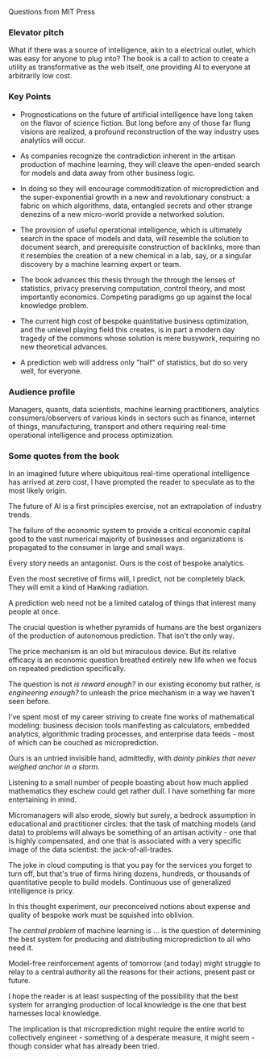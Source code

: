Questions from MIT Press

### Elevator pitch

What if there was a source of intelligence, akin to a electrical outlet, which was easy for anyone to plug into? The book is a
call to action to create a utility as transformative as the web itself, one providing AI to everyone at arbitrarily low cost. 


### Key Points

* Prognostications on the future of artificial intelligence have long taken on the flavor of science fiction. But long before any of those far flung visions are realized, a profound reconstruction of the way industry uses analytics will occur.   

* As companies recognize the contradiction inherent in the artisan production of machine learning, they will cleave the open-ended search for models and data away from other business logic. 

* In doing so they will encourage commoditization of microprediction and the super-exponential growth in a new and revolutionary construct: a fabric on which algorithms, data, entangled secrets and other strange denezins of a new micro-world provide a networked solution.

* The provision of useful operational intelligence, which is ultimately search in the space of models and data, will resemble the solution to document search, and prerequisite construction of backlinks, more than it resembles the creation of a new chemical in a lab, say, or a singular discovery by a machine learning expert or team.    

* The book advances this thesis through the through the lenses of statistics, privacy preserving computation, control theory, and most importantly economics. Competing paradigms go up against the local knowledge problem.  

* The current high cost of bespoke quantitative business optimization, and the unlevel playing field this creates, is in part a modern day tragedy of the commons whose solution is mere busywork, requiring no new theoretical advances.  

* A prediction web will address only "half" of statistics, but do so very well, for everyone.  


### Audience profile

Managers, quants, data scientists, machine learning practitioners, analytics consumers/observers of various kinds in sectors such as finance, internet of things, manufacturing, transport and others requiring real-time operational intelligence and process optimization. 

### Some quotes from the book 

In an imagined future where ubiquitous real-time operational intelligence has arrived at zero cost, I have prompted the reader to speculate as to the most likely origin.



The future of AI is a first principles exercise, not an extrapolation of industry trends.



The failure of the economic system to provide a critical economic capital good to the vast numerical majority of businesses and organizations is propagated to the consumer in large and small ways.



Every story needs an antagonist. Ours is the cost of bespoke analytics. 



Even the most secretive of firms will, I predict, not be completely black. They will emit a kind of Hawking radiation. 



A prediction web need not be a limited catalog of things that interest many people at once.



The crucial question is whether pyramids of humans are the best organizers of the production of autonomous prediction. That isn't the only way.



The price mechanism is an old but miraculous device. But its relative efficacy is an economic question breathed entirely new life when we focus on repeated prediction specifically.



The question is not *is reward enough?* in our existing economy but rather, *is engineering enough?* to unleash the price mechanism in a way we haven't seen before. 



I've spent most of my career striving to create fine works of mathematical modeling: business decision tools manifesting as calculators, embedded analytics, algorithmic trading processes, and enterprise data feeds - most of which can be couched as microprediction.



Ours is an untried invisible hand, admittedly, with *dainty pinkies that never weighed anchor in a storm*. 



Listening to a small number of people boasting about how much applied mathematics they eschew could get rather dull. I have something far more entertaining in mind.



Micromanagers will also erode, slowly but surely, a bedrock assumption in educational and practitioner circles: that the task of matching models (and data) to problems will always be something of an artisan activity - one that is highly compensated, and one that is associated with a very specific image of the data scientist: the jack-of-all-trades. 



The joke in cloud computing is that you pay for the services you forget to turn off, but that's true of firms hiring dozens, hundreds, or thousands of quantitative people to build models. Continuous use of generalized intelligence is pricy. 



In this thought experiment, our preconceived notions about expense and quality of bespoke work must be squished into oblivion.



The *central problem* of machine learning is ... is the question of determining the best system for producing and distributing microprediction to all who need it. 



Model-free reinforcement agents of tomorrow (and today) might struggle to relay to a central authority all the reasons for their actions, present past or future. 



I hope the reader is at least suspecting of the possibility that the best system for arranging production of local knowledge is the one that best harnesses local knowledge.



The implication is that microprediction might require the entire world to collectively engineer - something of a desperate measure, it might seem - though consider what has already been tried.
